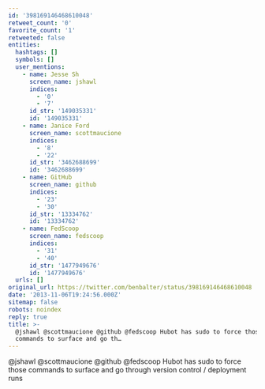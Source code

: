 ```yaml
---
id: '398169146468610048'
retweet_count: '0'
favorite_count: '1'
retweeted: false
entities:
  hashtags: []
  symbols: []
  user_mentions:
    - name: Jesse Sh
      screen_name: jshawl
      indices:
        - '0'
        - '7'
      id_str: '149035331'
      id: '149035331'
    - name: Janice Ford
      screen_name: scottmaucione
      indices:
        - '8'
        - '22'
      id_str: '3462688699'
      id: '3462688699'
    - name: GitHub
      screen_name: github
      indices:
        - '23'
        - '30'
      id_str: '13334762'
      id: '13334762'
    - name: FedScoop
      screen_name: fedscoop
      indices:
        - '31'
        - '40'
      id_str: '1477949676'
      id: '1477949676'
  urls: []
original_url: https://twitter.com/benbalter/status/398169146468610048
date: '2013-11-06T19:24:56.000Z'
sitemap: false
robots: noindex
reply: true
title: >-
  @jshawl @scottmaucione @github @fedscoop Hubot has sudo to force those
  commands to surface and go th…
---
```


@jshawl @scottmaucione @github @fedscoop Hubot has sudo to force those commands to surface and go through version control / deployment runs